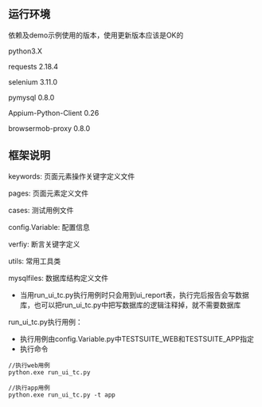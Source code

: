 
## 运行环境

依赖及demo示例使用的版本，使用更新版本应该是OK的

python3.X

requests 2.18.4

selenium 3.11.0

pymysql 0.8.0

Appium-Python-Client 0.26

browsermob-proxy 0.8.0

## 框架说明

keywords: 页面元素操作关键字定义文件

pages: 页面元素定义文件

cases: 测试用例文件

config.Variable: 配置信息

verfiy: 断言关键字定义

utils: 常用工具类

mysqlfiles: 数据库结构定义文件

* 当用run_ui_tc.py执行用例时只会用到ui_report表，执行完后报告会写数据库，也可以把run_ui_tc.py中把写数据库的逻辑注释掉，就不需要数据库

run_ui_tc.py执行用例：

* 执行用例由config.Variable.py中TESTSUITE_WEB和TESTSUITE_APP指定
* 执行命令

```
//执行web用例
python.exe run_ui_tc.py

//执行app用例
python.exe run_ui_tc.py -t app
```

